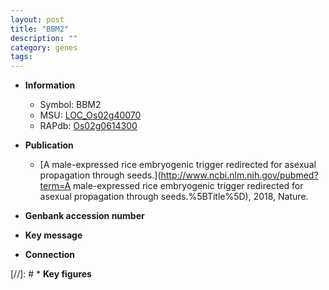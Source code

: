 ```yaml
---
layout: post
title: "BBM2"
description: ""
category: genes
tags: 
---
```


* **Information**  
    + Symbol: BBM2  
    + MSU: [LOC_Os02g40070](http://rice.uga.edu/cgi-bin/ORF_infopage.cgi?orf=LOC_Os02g40070)  
    + RAPdb: [Os02g0614300](http://rapdb.dna.affrc.go.jp/viewer/gbrowse_details/irgsp1?name=Os02g0614300)  

* **Publication**  
    + [A male-expressed rice embryogenic trigger redirected for asexual propagation through seeds.](http://www.ncbi.nlm.nih.gov/pubmed?term=A male-expressed rice embryogenic trigger redirected for asexual propagation through seeds.%5BTitle%5D), 2018, Nature.

* **Genbank accession number**  

* **Key message**  

* **Connection**  

[//]: # * **Key figures**  


